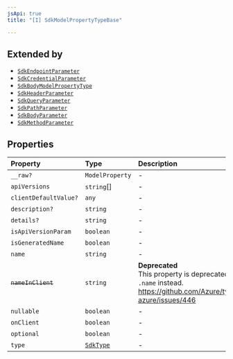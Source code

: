 ```yaml
---
jsApi: true
title: "[I] SdkModelPropertyTypeBase"

---
```

## Extended by

- [`SdkEndpointParameter`](SdkEndpointParameter.md)
- [`SdkCredentialParameter`](SdkCredentialParameter.md)
- [`SdkBodyModelPropertyType`](SdkBodyModelPropertyType.md)
- [`SdkHeaderParameter`](SdkHeaderParameter.md)
- [`SdkQueryParameter`](SdkQueryParameter.md)
- [`SdkPathParameter`](SdkPathParameter.md)
- [`SdkBodyParameter`](SdkBodyParameter.md)
- [`SdkMethodParameter`](SdkMethodParameter.md)

## Properties

| Property | Type | Description |
| :------ | :------ | :------ |
| `__raw?` | `ModelProperty` | - |
| `apiVersions` | `string`[] | - |
| `clientDefaultValue?` | `any` | - |
| `description?` | `string` | - |
| `details?` | `string` | - |
| `isApiVersionParam` | `boolean` | - |
| `isGeneratedName` | `boolean` | - |
| `name` | `string` | - |
| ~~`nameInClient`~~ | `string` | **Deprecated**<br />This property is deprecated. Use `.name` instead.<br />https://github.com/Azure/typespec-azure/issues/446 |
| `nullable` | `boolean` | - |
| `onClient` | `boolean` | - |
| `optional` | `boolean` | - |
| `type` | [`SdkType`](../type-aliases/SdkType.md) | - |
